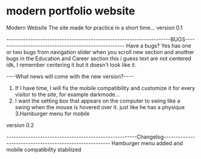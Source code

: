# modern portfolio website
Modern Website
The site made for practice in a short time...
version 0.1

--------------------------------------------------------------------BUGS-----------------------------------------------------
Have a bugs?
Yes has one or two bugs from navigation slider when you scroll new section and another bugs in the Education and Career section this i guess text are not centered
idk, I remember centering it but it doesn't look like it.


----What news will come with the new version?----
1. If I have time, I will fix the mobile compatibility and customize it for every visitor to the site, for example darkmode...
2. I want the setting box that appears on the computer to swing like a swing when the mouse is hovered over it. just like he has a physique
3.Hamburger menu for mobile


version 0.2

------------------------------------------------------Changelog--------------------------------------------------------
Hamburger menu added and mobile compatibility stabilized
